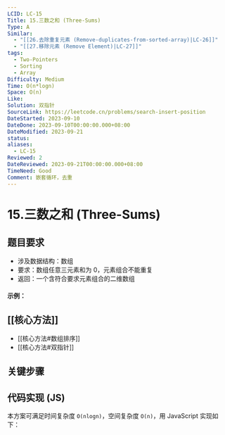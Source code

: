 ```yaml
---
LCID: LC-15
Title: 15.三数之和 (Three-Sums)
Type: A
Similar:
  - "[[26.去除重复元素 (Remove-duplicates-from-sorted-array)|LC-26]]"
  - "[[27.移除元素 (Remove Element)|LC-27]]"
tags:
  - Two-Pointers
  - Sorting
  - Array
Difficulty: Medium
Time: O(n*logn)
Space: O(n)
Like: 
Solution: 双指针
SourceLink: https://leetcode.cn/problems/search-insert-position
DateStarted: 2023-09-10
DateDone: 2023-09-10T00:00:00.000+08:00
DateModified: 2023-09-21
status: 
aliases:
  - LC-15
Reviewed: 2
DateReviewed: 2023-09-21T00:00:00.000+08:00
TimeNeed: Good
Comment: 嵌套循环，去重
---
```

# 15.三数之和 (Three-Sums)
## 题目要求
- 涉及数据结构：数组
- 要求：数组任意三元素和为 0，元素组合不能重复
- 返回：一个含符合要求元素组合的二维数组
#### 示例：
## [[核心方法]]
- [[核心方法#数组排序]]
- [[核心方法#双指针]]
## 关键步骤

## 代码实现 (JS)
本方案可满足时间复杂度 `O(nlogn)`，空间复杂度 `O(n)`，用 JavaScript 实现如下：

```js

```


